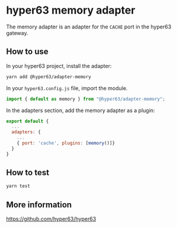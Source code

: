 # hyper63 memory adapter

The memory adapter is an adapter for the `CACHE` port in the
hyper63 gateway.

## How to use

In your hyper63 project, install the adapter:

```sh
yarn add @hyper63/adapter-memory
```

In your `hyper63.config.js` file, import the module.

```js
import { default as memory } from "@hyper63/adapter-memory";
```

In the adapters section, add the memory adapter as a plugin:

```js
export default {
  ...
  adapters: {
    ...
    { port: 'cache', plugins: [memory()]}
  }
}
```

## How to test

```sh
yarn test
```


## More information

https://github.com/hyper63/hyper63
